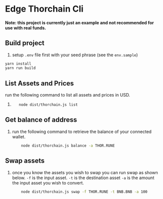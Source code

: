 # Edge Thorchain Cli

#### Note: this project is currently just an example and not recommended for use with real funds.

## Build project

1. setup `.env` file first with your seed phrase (see the `env.sample`)
```bash
yarn install
yarn run build
```

## List Assets and Prices
run the following command to list all assets and prices in USD.
1.  ```bash
       node dist/thorchain.js list
    ```

## Get balance of address

1. run the following command to retrieve the balance of your connected wallet.
   ```bash
       node dist/thorchain.js balance -a THOR.RUNE
   ```

## Swap assets

1. once you know the assets you wish to swap you can run swap as shown below.
`-f` is the input asset.
`-t` is the destination asset
`-a` is the amount the input asset you wish to convert.
   ```bash
       node dist/thorchain.js swap -f THOR.RUNE -t BNB.BNB -a 100
   ```
